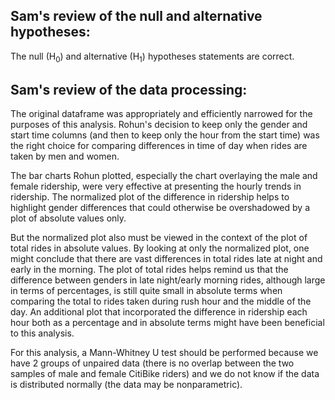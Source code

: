 ## Sam's review of the null and alternative hypotheses:

The null (H<sub>0</sub>) and alternative (H<sub>1</sub>) hypotheses statements are correct.

## Sam's review of the data processing:

The original dataframe was appropriately and efficiently narrowed for the purposes of this analysis. Rohun's decision to keep only the gender and start time columns (and then to keep only the hour from the start time) was the right choice for comparing differences in time of day when rides are taken by men and women.

The bar charts Rohun plotted, especially the chart overlaying the male and female ridership, were very effective at presenting the hourly trends in ridership. The normalized plot of the difference in ridership helps to highlight gender differences that could otherwise be overshadowed by a plot of absolute values only. 

But the normalized plot also must be viewed in the context of the plot of total rides in absolute values. By looking at only the normalized plot, one might conclude that there are vast differences in total rides late at night and early in the morning. The plot of total rides helps remind us that the difference between genders in late night/early morning rides, although large in terms of percentages, is still quite small in absolute terms when comparing the total to rides taken during rush hour and the middle of the day. An additional plot that incorporated the difference in ridership each hour both as a percentage and in absolute terms might have been beneficial to this analysis.

For this analysis, a Mann-Whitney U test should be performed because we have 2 groups of unpaired data (there is no overlap between the two samples of male and female CitiBike riders) and we do not know if the data is distributed normally (the data may be nonparametric).

